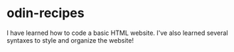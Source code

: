 # odin-recipes
I have learned how to code a basic HTML website. I've also learned several syntaxes to style and organize the website! 